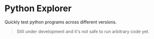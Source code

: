 # Python Explorer
Quickly test python programs across different versions.

> Still under development and it's not safe to run arbitrary code yet.
